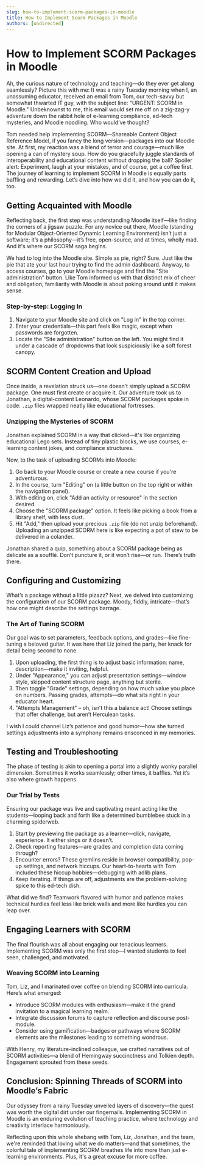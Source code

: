 ```yaml
---
slug: how-to-implement-scorm-packages-in-moodle
title: How to Implement Scorm Packages in Moodle
authors: [undirected]
---
```



# How to Implement SCORM Packages in Moodle

Ah, the curious nature of technology and teaching—do they ever get along seamlessly? Picture this with me: It was a rainy Tuesday morning when I, an unassuming educator, received an email from Tom, our tech-savvy but somewhat thwarted IT guy, with the subject line: "URGENT: SCORM in Moodle." Unbeknownst to me, this email would set me off on a zig-zag-y adventure down the rabbit hole of e-learning compliance, ed-tech mysteries, and Moodle noodling. Who would’ve thought?

Tom needed help implementing SCORM—Shareable Content Object Reference Model, if you fancy the long version—packages into our Moodle site. At first, my reaction was a blend of terror and courage—much like opening a can of mystery soup. How do you gracefully juggle standards of interoperability and educational content without dropping the ball? Spoiler alert: Experiment, laugh at your mistakes, and of course, get a coffee first. The journey of learning to implement SCORM in Moodle is equally parts baffling and rewarding. Let’s dive into how we did it, and how you can do it, too.

## Getting Acquainted with Moodle

Reflecting back, the first step was understanding Moodle itself—like finding the corners of a jigsaw puzzle. For any novice out there, Moodle (standing for Modular Object-Oriented Dynamic Learning Environment) isn’t just a software; it’s a philosophy—it’s free, open-source, and at times, wholly mad. And it's where our SCORM saga begins.

We had to log into the Moodle site. Simple as pie, right? Sure. Just like the pie that ate your last hour trying to find the admin dashboard. Anyway, to access courses, go to your Moodle homepage and find the "Site administration" button. Like Tom informed us with that distinct mix of cheer and obligation, familiarity with Moodle is about poking around until it makes sense.

### Step-by-step: Logging In

1. Navigate to your Moodle site and click on "Log in" in the top corner.
2. Enter your credentials—this part feels like magic, except when passwords are forgotten.
3. Locate the "Site administration" button on the left. You might find it under a cascade of dropdowns that look suspiciously like a soft forest canopy.

## SCORM Content Creation and Upload

Once inside, a revelation struck us—one doesn’t simply upload a SCORM package. One must first create or acquire it. Our adventure took us to Jonathan, a digital-content Leonardo, whose SCORM packages spoke in code: `.zip` files wrapped neatly like educational fortresses.

### Unzipping the Mysteries of SCORM

Jonathan explained SCORM in a way that clicked—it's like organizing educational Lego sets. Instead of tiny plastic blocks, we use courses, e-learning content jokes, and compliance structures.

Now, to the task of uploading SCORMs into Moodle:

1. Go back to your Moodle course or create a new course if you're adventurous.
2. In the course, turn "Editing" on (a little button on the top right or within the navigation panel).
3. With editing on, click "Add an activity or resource" in the section desired.
4. Choose the "SCORM package" option. It feels like picking a book from a library shelf, with less dust.
5. Hit "Add," then upload your precious `.zip` file (do not unzip beforehand). Uploading an unzipped SCORM here is like expecting a pot of stew to be delivered in a colander.

Jonathan shared a quip, something about a SCORM package being as delicate as a soufflé. Don’t puncture it, or it won’t rise—or run. There’s truth there.

## Configuring and Customizing

What’s a package without a little pizazz? Next, we delved into customizing the configuration of our SCORM package. Moody, fiddly, intricate—that’s how one might describe the settings barrage.

### The Art of Tuning SCORM

Our goal was to set parameters, feedback options, and grades—like fine-tuning a beloved guitar. It was here that Liz joined the party, her knack for detail being second to none.

1. Upon uploading, the first thing is to adjust basic information: name, description—make it inviting, helpful.
2. Under "Appearance," you can adjust presentation settings—window style, skipped content structure page, anything but sterile.
3. Then toggle "Grade" settings, depending on how much value you place on numbers. Passing grades, attempts—do what sits right in your educator heart.
4. "Attempts Management" – oh, isn’t this a balance act! Choose settings that offer challenge, but aren’t Herculean tasks.

I wish I could channel Liz’s patience and good humor—how she turned settings adjustments into a symphony remains ensconced in my memories.

## Testing and Troubleshooting

The phase of testing is akin to opening a portal into a slightly wonky parallel dimension. Sometimes it works seamlessly; other times, it baffles. Yet it’s also where growth happens.

### Our Trial by Tests

Ensuring our package was live and captivating meant acting like the students—looping back and forth like a determined bumblebee stuck in a charming spiderweb. 

1. Start by previewing the package as a learner—click, navigate, experience. It either sings or it doesn’t.
2. Check reporting features—are grades and completion data coming through?
3. Encounter errors? These gremlins reside in browser compatibility, pop-up settings, and network hiccups. Our heart-to-hearts with Tom included these hiccup hobbies—debugging with adlib plans.
4. Keep iterating. If things are off, adjustments are the problem-solving spice to this ed-tech dish.

What did we find? Teamwork flavored with humor and patience makes technical hurdles feel less like brick walls and more like hurdles you can leap over.

## Engaging Learners with SCORM

The final flourish was all about engaging our tenacious learners. Implementing SCORM was only the first step—I wanted students to feel seen, challenged, and motivated.

### Weaving SCORM into Learning

Tom, Liz, and I marinated over coffee on blending SCORM into curricula. Here’s what emerged:

- Introduce SCORM modules with enthusiasm—make it the grand invitation to a magical learning realm.
- Integrate discussion forums to capture reflection and discourse post-module.
- Consider using gamification—badges or pathways where SCORM elements are the milestones leading to something wondrous.
  
With Henry, my literature-inclined colleague, we crafted narratives out of SCORM activities—a blend of Hemingway succinctness and Tolkien depth. Engagement sprouted from these seeds.

## Conclusion: Spinning Threads of SCORM into Moodle’s Fabric

Our odyssey from a rainy Tuesday unveiled layers of discovery—the quest was worth the digital dirt under our fingernails. Implementing SCORM in Moodle is an enduring evolution of teaching practice, where technology and creativity interlace harmoniously. 

Reflecting upon this whole shebang with Tom, Liz, Jonathan, and the team, we're reminded that loving what we do matters—and that sometimes, the colorful tale of implementing SCORM breathes life into more than just e-learning environments. Plus, it's a great excuse for more coffee.